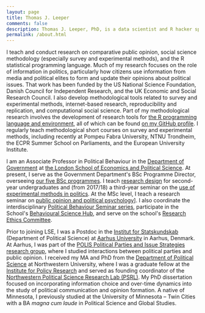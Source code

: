 ```yaml
---
layout: page
title: Thomas J. Leeper
comments: false
description: Thomas J. Leeper, PhD, is a data scientist and R hacker specializing in experimental, survey, and computational methods. His substantive research has focused on how political opinions reflect an interaction between the broader information environment and citizens' individual-level traits, psychology, and behavior.
permalink: /about.html
---
```


I teach and conduct research on comparative public opinion, social science methodology (especially survey and experimental methods), and the R statistical programming language. Much of my research focuses on the role of information in politics, particularly how citizens use information from media and political elites to form and update their opinions about political issues. That work has been funded by the US National Science Foundation, Danish Council for Independent Research, and the UK Economic and Social Research Council. I also develop methodological tools related to survey and experimental methods, internet-based research, reproducibility and replication, and computational social science. Part of my methodological research involves the development of research tools for [the R programming language and environment](https://cloud.r-project.org/), all of which can be found [on my GitHub profile](https://github.com/leeper). I regularly teach methodological short courses on survey and experimental methods, including recently at Pompeu Fabra University, NTNU Trondheim, the ECPR Summer School on Parliaments, and the European University Institute. 

I am an Associate Professor in Political Behaviour in the [Department of Government](http://www.lse.ac.uk/government/home.aspx) at [the London School of Economics and Political Science](http://www.lse.ac.uk/home.aspx). At present, I serve as the Government Department's BSc Programme Director, overseeing [our five BSc programmes](http://www.lse.ac.uk/government/degreeProgrammes/programmes/undergraduate/Home.aspx). I teach [research design](http://www.thomasleeper.com/designcourse) for second-year undergraduates and (from 2017/18) a third-year seminar on the [use of experimental methods in politics](http://www.thomasleeper.com/exppolcourse). At the MSc level, I teach a research seminar on [public opinion and political psychology](http://www.thomasleeper.com/exppolcourse)]. I also coordinate the interdisciplinary [Political Behaviour Seminar series](http://www.lse.ac.uk/government/research/resgroups/PoliticalBehaviour/Political-Behaviour.aspx), participate in the School's [Behavioural Science Hub](http://blogs.lse.ac.uk/behaviouralscience/), and serve on the school's [Research Ethics Committee](http://www.lse.ac.uk/intranet/researchAndDevelopment/researchDivision/policyAndEthics/ethicsGuidanceAndForms.aspx).

Prior to joining LSE, I was a Postdoc in the [Institut for Statskundskab](http://ps.au.dk/en/) (Department of Political Science) at [Aarhus University](http://www.au.dk/en/) in Aarhus, Denmark. At Aarhus, I was part of the [POLIS Political Parties and Issue Strategies research group](http://ps.au.dk/en/research/research-centres-and-units/polis/), where I studied interactions between political parties and public opinion. I received my MA and PhD from the [Department of Political Science](http://www.polisci.northwestern.edu/) at Northwestern University, where I was a graduate fellow at the [Institute for Policy Research](http://www.northwestern.edu/ipr/) and served as founding coordinator of the [Northwestern Political Science Research Lab (PSRL)](http://faculty.wcas.northwestern.edu/~jnd260/lab.html). My PhD dissertation focused on incorporating information choice and over-time dynamics into the study of political communication and opinion formation. A native of Minnesota, I previously studied at the University of Minnesota &#8211; Twin Cities with a BA *magna cum laude* in Political Science and Global Studies.
